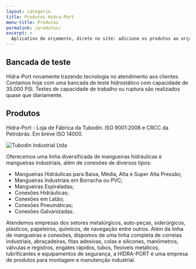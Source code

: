 ```yaml
---
layout: categoria
title: Produtos Hidra-Port
menu-title: Produtos
permalink: /produtos/
excerpt: >
  Aplicativo de orçamento, direto no site: adicione os produtos ao orçamento clicando no botão Adicionar. Oferecemos uma linha diversificada de mangueiras hidráulicas e mangueiras industriais, além de conexões de diversos tipos: Mangueiras Hidráulicas para Baixa, Média, Alta e Super Alta Pressão; Mangueiras Industriais em Borracha ou PVC; Mangueiras Espiraladas; Conexões Hidráulicas; Conexões em Latão; Conexões Pneumáticas; Conexões Galvanizadas.
---
```


## Bancada de teste

Hidra-Port novamente trazendo tecnologia no atendimento aos clientes.
Contamos hoje com uma bancada de teste hidrostático com capacidade de 35.000 PSI.
Testes de capacidade de trabalho ou ruptura são realizados quase que diariamente.

## Produtos

<div data-grid="spacing">
    <div data-cell="1of2">
        <p>Hidra-Port - Loja de Fábrica da Tubodin. 
            ISO 9001:2008 e CRCC da Petrobrás. 
            Em breve ISO 14000.</p>
    </div>
    <div data-cell="1of2"><img src="http://hidraport.com.br/img/uploads/logo_tubodin_300px.png" alt="Tubodin Industrial Ltda"></div>
</div>

Oferecemos uma linha diversificada de mangueiras hidráulicas e mangueiras industriais, além de conexões de diversos tipos:

- Mangueiras Hidráulicas para Baixa, Média, Alta e Super Alta Pressão;
- Mangueiras Industriais em Borracha ou PVC;
- Mangueiras Espiraladas;
- Conexões Hidráulicas;
- Conexões em Latão;
- Conexões Pneumáticas;
- Conexões Galvanizadas.

Atendemos empresas dos setores metalúrgicos, auto-peças, siderúrgicos, plásticos, papeleiros, químicos, de navegação entre outros. Além da linha de mangueiras e conexões, dispomos de uma linha completa de correias industriais, abraçadeiras, fitas adesivas, colas e silicones, manômetros, válvulas e registros, engates rápidos, tubos, flexíveis metálicos, lubrificantes e equipamentos de segurança, a HIDRA-PORT é uma empresa de produtos para montagem e manutenção industrial.

